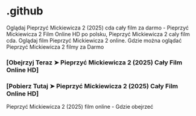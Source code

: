 # .github

Oglądaj Pieprzyć Mickiewicza 2 (2025) cda cały film za darmo - Pieprzyć Mickiewicza 2 Film Online HD po polsku, Pieprzyć Mickiewicza 2 caly film cda. Oglądaj film Pieprzyć Mickiewicza 2 online. Gdzie można oglądać Pieprzyć Mickiewicza 2 filmy za Darmo

### [Obejrzyj Teraz ➤ Pieprzyć Mickiewicza 2 (2025) Cały Film Online HD]

### [Pobierz Tutaj ➤ Pieprzyć Mickiewicza 2 (2025) Cały Film Online HD]

Pieprzyć Mickiewicza 2 (2025) film online - Gdzie obejrzeć
